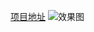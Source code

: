 [项目地址](https://github.com/LittleBitCode/homework)
![效果图](https://upload-images.jianshu.io/upload_images/1009301-4fcfc0d38484efac.gif?imageMogr2/auto-orient/strip)


